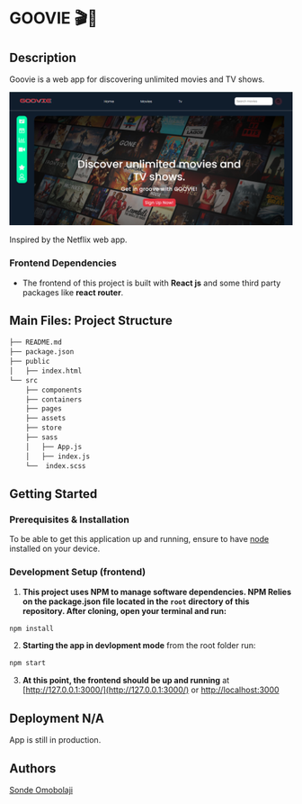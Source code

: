 # GOOVIE 🎬🍿

## Description

Goovie is a web app for discovering unlimited movies and TV shows.

![Trivia main page](./goovie.png)

Inspired by the Netflix web app.


### Frontend Dependencies
* The frontend of this project is built with **React js** and some third party packages like **react router**.

## Main Files: Project Structure

  ```sh
  ├── README.md
  ├── package.json
  ├── public
  │   ├── index.html
  └── src
      ├── components
      ├── containers
      ├── pages
      ├── assets
      ├── store
      ├── sass
      │   ├── App.js
      │   ├── index.js
      └──  index.scss
  ```

## Getting Started

### Prerequisites & Installation
To be able to get this application up and running, ensure to have [node](https://nodejs.org/en/download/) installed on your device.

### Development Setup (frontend)
1. **This project uses NPM to manage software dependencies. NPM Relies on the package.json file located in the `root` directory of this repository. After cloning, open your terminal and run:**
``` bash
npm install
```
2. **Starting the app in devlopment mode** from the root folder run:
``` bash
npm start
```
3. **At this point, the frontend should be up and running** at [http://127.0.0.1:3000/](http://127.0.0.1:3000/) or [http://localhost:3000](http://localhost:3000)

## Deployment N/A
App is still in production.

## Authors
[Sonde Omobolaji](https://github.com/omobolajisonde)